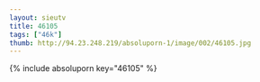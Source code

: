 ```yaml
--- 
layout: sieutv
title: 46105
tags: ["46k"]
thumb: http://94.23.248.219/absoluporn-1/image/002/46105.jpg
---
```

{% include absoluporn key="46105" %} 

